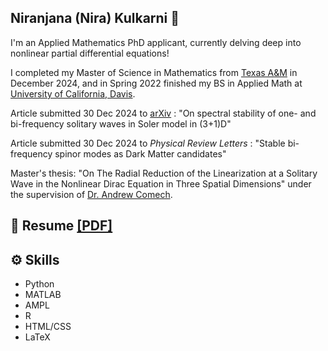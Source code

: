 ## Niranjana (Nira) Kulkarni 🌱

I'm an Applied Mathematics PhD applicant, currently delving deep into nonlinear partial differential equations! 

I completed my Master of Science in Mathematics from [Texas A&M](https://www.math.tamu.edu/) in December 2024, and in Spring 2022 finished my BS in Applied Math at [University of California, Davis](https://www.math.ucdavis.edu/).

Article submitted 30 Dec 2024 to [arXiv](https://arxiv.org/abs/2412.21170) : "On spectral stability of one- and bi-frequency solitary waves in Soler model in (3+1)D"

Article submitted 30 Dec 2024 to *Physical Review Letters* : "Stable bi-frequency spinor modes as Dark Matter candidates"

Master's thesis: "On The Radial Reduction of the Linearization at a Solitary Wave in the Nonlinear Dirac Equation in Three Spatial Dimensions" under the supervision of [Dr. Andrew Comech](https://people.tamu.edu/~comech//homepage.html).
## 📑 Resume [[PDF]](https://github.com/Nira-python/Nira-python/blob/main/NiranjanaKulkarniResumeJanuary2025.pdf)

## ⚙️ Skills
- Python
- MATLAB
- AMPL
- R
- HTML/CSS
- LaTeX




